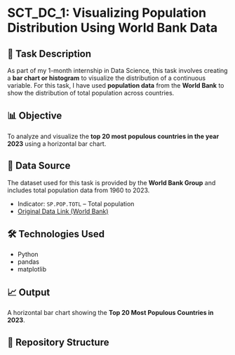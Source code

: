 # SCT_DC_1: Visualizing Population Distribution Using World Bank Data

## 📌 Task Description
As part of my 1-month internship in Data Science, this task involves creating a **bar chart or histogram** to visualize the distribution of a continuous variable. For this task, I have used **population data** from the **World Bank** to show the distribution of total population across countries.

## 📊 Objective
To analyze and visualize the **top 20 most populous countries in the year 2023** using a horizontal bar chart.

## 🧮 Data Source
The dataset used for this task is provided by the **World Bank Group** and includes total population data from 1960 to 2023.

- Indicator: `SP.POP.TOTL` – Total population
- [Original Data Link (World Bank)](https://data.worldbank.org/indicator/SP.POP.TOTL)

## 🛠️ Technologies Used
- Python
- pandas
- matplotlib

## 📈 Output
A horizontal bar chart showing the **Top 20 Most Populous Countries in 2023**.

## 📁 Repository Structure

